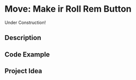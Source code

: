 # Move:   Make ir Roll Rem Button

<!-- Write here -->

Under Construction!

## Description

<!-- Write here -->

## Code Example

<!-- Write here -->

## Project Idea

<!-- Write here -->


